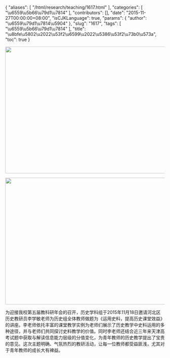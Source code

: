 {
    "aliases": [
        "/html/research/teaching/1617.html"
    ],
    "categories": [
        "\u6559\u5b66\u79d1\u7814"
    ],
    "contributors": [],
    "date": "2015-11-27T00:00:00+08:00",
    "isCJKLanguage": true,
    "params": {
        "author": "\u6559\u79d1\u7814\u5904"
    },
    "slug": "1617",
    "tags": [
        "\u6559\u5b66\u79d1\u7814"
    ],
    "title": "\u8bfe\u5802\u2022\u53f2\u6599\u2022\u5386\u53f2\u73b0\u573a",
    "toc": true
}






<img
    src="https://cdn.tfls.online/mirror/full/b5a8b4f29d817fabd92182e1d500761e88b228f3.jpg"
    style="display:block;margin-left:auto;margin-right:auto;"
    decoding="async"
    fetchpriority="auto"
    loading="lazy"
    height="401"
    width="600"
/>





<img
    src="https://cdn.tfls.online/mirror/full/f6245ef6d0a0855e949f5b95b39ba31401d8d30f.jpg"
    style="display:block;margin-left:auto;margin-right:auto;"
    decoding="async"
    fetchpriority="auto"
    loading="lazy"
    height="401"
    width="600"
/>







为迎接我校第五届教科研年会的召开，历史学科组于2015年11月18日邀请河北区历史教研员李学敏老师为历史组全体教师做题为《运用史料，提高历史课堂效益》的讲座。李老师依托丰富的课堂教学实例为老师们展示了历史教学中史料运用的多种途径，并与老师们共同探讨史料教学的价值。同时李老师还结合近三年来天津高考试题中获取与解读信息能力层级的分值变化，为青年教师的历史教学提出了宝贵的意见。这次主题明确、气氛热烈的教研活动，让每一位教师都受益匪浅，尤其对于青年教师的成长大有裨益。



